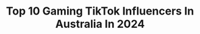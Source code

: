 ---
title: Top 10 Gaming TikTok Influencers In Australia In 2024
description: >-
  Find top gaming TikTok influencers in Australia in 2024. Most popular hashtags: #gaming #fyp #foryou #twitch.
platform: TikTok
hits: 194
text_top: Discover the most popular TikTok accounts on inBeat.
text_bottom: inBeat has 194 TikTok influencers like this in Australia for you to pitch.
profiles:
  - username: "nonstopclm"
    fullname: >-
      nonstopclm
    bio: >-
      Gaming Vibes Thanks for all the support 🥳 Twitch: nonstopclm Go follow my insta
    location: "Australia"
    followers: 5301
    engagement: 1242
    commentsToLikes: 0.052833
    id: ckbr2hllaj84a0j236oc8cugb
    verified: false
    hashtags: "#carxdrift, #forza, #fh, #forzahorizon"
  - username: "lukeerwin23"
    fullname: >-
      lukeerwin23
    bio: >-
      Subscribe to my gaming channel 😜
    location: "Australia"
    followers: 1500000
    engagement: 753
    commentsToLikes: 0.014825
    id: ckbr0wkuzi4880j23huh6blkn
    verified: true
    hashtags: "#cars, #jdmlife"
  - username: "_tacaz_"
    fullname: >-
      TACAZ
    bio: >-
      TACAZ GAMING www.facebook.com/tacazvn PUBG ID 5545342200
    location: "Australia"
    followers: 23800
    engagement: 720
    commentsToLikes: 0.000000
    id: ckb16jwswu2hp0j2325i023p4
    verified: false
    hashtags: "#pubgfan, #tiktokkorea, #pubgpro, #tacaz"
  - username: "williamalexandercraig"
    fullname: >-
      Will Craig
    bio: >-
      I just want to make cool stuff Anything goes (game) availiable for download ⬇️
    location: "Australia"
    followers: 12500
    engagement: 1971
    commentsToLikes: 0.092969
    id: ckaftshpv6rg90i78njqzf6dv
    verified: false
    hashtags: "#indiegamedev, #williamgame, #gamedevelopment, #gamedeveloper"
  - username: "xoukofficial"
    fullname: >-
      xouk
    bio: >-
      Muslim | Otaku | Gamer Watch me play games on YouTube! Link Below! 👇
    location: "Australia"
    followers: 189000
    engagement: 2115
    commentsToLikes: 0.023386
    id: ckb98uj5esiyh0j238mi3nzy8
    verified: false
    hashtags: "#anime, #mha, #weebs, #otaku"
  - username: "channel5213"
    fullname: >-
      ✨Channel- 27k🖤✨
    bio: >-
      pls do not spam like Follow on twitch with link She/Her Have a wonderful day!
    location: "Australia"
    followers: 27300
    engagement: 1360
    commentsToLikes: 0.140711
    id: ckbllg7dye0il0j230xhyjqk1
    verified: false
    hashtags: "#classiccatch, #gamer, #streamer, #twitch"
  - username: "ebgamesaus"
    fullname: >-
      EB Games Aus
    bio: >-
      Welcome to the official EB Games Australia TikTok account!
    location: "Australia"
    followers: 83400
    engagement: 2009
    commentsToLikes: 0.025405
    id: ckdi62mr27ao00j23q440ugp3
    verified: false
    hashtags: "#gaming, #fyp, #ebgamesaustralia, #aus"
  - username: "saxcy"
    fullname: >-
      sauce
    bio: >-
      (Un)official CEO of esports Email: kobi@kobibrown.com Goal: 300K
    location: "Australia"
    followers: 288600
    engagement: 1113
    commentsToLikes: 0.027026
    id: ckaftt02e6vrs0i78bdyoms70
    verified: false
    hashtags: "#esports, #gaming, #csgo, #twitch"
  - username: "the_silly_salmon"
    fullname: >-
      Silly_Salmon
    bio: >-
      19 not 30, also the king of kangaroos join the discord if your a chad -
    location: "Australia"
    followers: 138600
    engagement: 2229
    commentsToLikes: 0.016381
    id: ck8qny2jzwlat0j78i7skai2n
    verified: false
    hashtags: "#anime, #meme, #funny, #ironic"
  - username: "chilli.rblx"
    fullname: >-
      🌶💗𝘊𝘩𝘪𝘭𝘭𝘪 𝘙𝘣𝘭𝘹❤️🧁
    bio: >-
      ☆Chilli Squad☆ OMG 1.3 MILLION Users Awhxchilli & Sxnnymonkey Join our discord👇
    location: "Australia"
    followers: 1300000
    engagement: 1911
    commentsToLikes: 0.049229
    id: ckdhqtvmf1vkz0j23o63vz9x7
    verified: false
    hashtags: "#fyp, #chillirblx, #roblox, #adoptme"
---